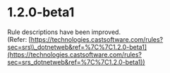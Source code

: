 # 1.2.0-beta1

Rule descriptions have been improved. (Refer: [https://technologies.castsoftware.com/rules?sec=srs\\_dotnetweb&ref=%7C%7C1.2.0-beta1](https://technologies.castsoftware.com/rules?sec=srs_dotnetweb&ref=%7C%7C1.2.0-beta1))
